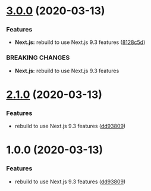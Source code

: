 # [3.0.0](https://github.com/icopp/literally.deals/compare/v2.1.0...v3.0.0) (2020-03-13)

### Features

- **Next.js:** rebuild to use Next.js 9.3 features
  ([8128c5d](https://github.com/icopp/literally.deals/commit/8128c5df558cdc93887f07ad01b692b513e325b7))

### BREAKING CHANGES

- **Next.js:** rebuild to use Next.js 9.3 features

# [2.1.0](https://github.com/icopp/literally.deals/compare/v2.0.0...v2.1.0) (2020-03-13)

### Features

- rebuild to use Next.js 9.3 features
  ([dd93809](https://github.com/icopp/literally.deals/commit/dd93809a628307bc37de4b4e2a9edf068d81cb8b))

# 1.0.0 (2020-03-13)

### Features

- rebuild to use Next.js 9.3 features
  ([dd93809](https://github.com/icopp/literally.deals/commit/dd93809a628307bc37de4b4e2a9edf068d81cb8b))
